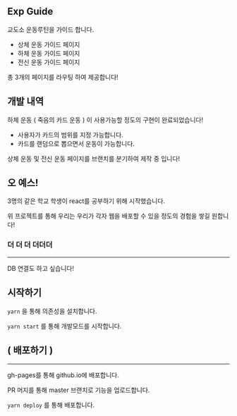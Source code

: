 ## Exp Guide

교도소 운동루틴을 가이드 합니다.

- 상체 운동 가이드 페이지
- 하체 운동 가이드 페이지
- 전신 운동 가이드 페이지

총 3개의 페이지를 라우팅 하여 제공합니다!

## 개발 내역

하체 운동 ( 죽음의 카드 운동 ) 이 사용가능할 정도의 구현이 완료되었습니다!

- 사용자가 카드의 범위를 지정 가능합니다.
- 카드를 랜덤으로 뽑으면서 운동이 가능합니다.

상체 운동 및 전신 운동 페이지를 브랜치를 분기하여 제작 중 입니다!

## 오 예스!

3명의 같은 학교 학생이 react를 공부하기 위해 시작했습니다.

위 프로젝트를 통해 우리는 우리가 각자 웹을 배포할 수 있을 정도의 경험을 쌓길 원합니다!

### 더 더 더 더더더

---

DB 연결도 하고 싶습니다!

## 시작하기

`yarn` 을 통해 의존성을 설치합니다.

`yarn start` 를 통해 개발모드를 시작합니다.

## ( 배포하기 )

---

gh-pages를 통해 github.io에 배포합니다.

PR 머지를 통해 master 브랜치로 기능을 업로드합니다.

`yarn deploy` 를 통해 배포합니다.
